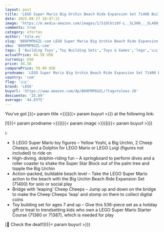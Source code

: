 ```yaml
---
layout: post
title: 'LEGO Super Mario Big Urchin Beach Ride Expansion Set 71400 Building Kit; Collectible Toy for Kids Aged 7 and up  536 Pieces '
date: 2022-08-27 18:47:21
image: 'https://m.media-amazon.com/images/I/51OCktz0Y-L._SL500_._SL400_.jpg'
comments: true
category: ofertas
author: 'tole.es'
slug: 'B09FMP6GZL-com LEGO Super Mario Big Urchin Beach Ride Expansion Set...'
sku: 'B09FMP6GZL-com'
tags: [ 'Building Toys','Toy Building Sets','Toys & Games','lego','🇺🇸', ]
actualPrice: 44.58 USD
currency: USD
price: 44.58
comparePrice: 59.99 USD
prodname: 'LEGO Super Mario Big Urchin Beach Ride Expansion Set 71400 Building Kit; Collectible Toy for Kids Aged 7 and up  536 Pieces '
country: 'com'
flag: '🇺🇸'
brand: 'LEGO'
buyurl: 'https://www.amazon.com/dp/B09FMP6GZL/?tag=tolees-20'
descuento: '25.69'
average: '44.8375'
---
```


You've got [{{< param title >}}]({{< param buyurl >}}) at the following link:

[![{{< param prodname >}}]({{< param image >}})]({{< param buyurl >}})

ℹ️:

- 5 LEGO Super Mario toy figures – Yellow Yoshi, a Big Urchin, 2 Cheep Cheeps, and a Dolphin for LEGO Mario or LEGO Luigi (figures not included) to ride on
- High-diving, dolphin-riding fun – A springboard to perform dives and a roller coaster to shake the Super Star Block out of the palm tree and topple the Big Urchin
- Action-packed, buildable beach level – Take the LEGO Super Mario action to the beach with the Big Urchin Beach Ride Expansion Set (71400) for solo or social play
- Bridge with ‘leaping’ Cheep Cheeps – Jump up and down on the bridge to make the Cheep Cheeps ‘leap’ and stomp on them to collect digital coins
- Toy building set for ages 7 and up – Give this 536-piece set as a holiday gift or treat to trendsetting kids who own a LEGO Super Mario Starter Course (71360 or 71387), which is needed for play

[🛒 Check the deal!!]({{< param buyurl >}})
